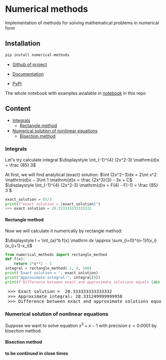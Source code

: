 <!-- #region -->
# Numerical methods
Implementation of methods for solving mathematical problems in numerical form

## Installation
```bash
pip install numerical-methods
```
- [Github of project](https://github.com/dimka-lab/numerical_methods) 

- [Documentation]()

- [PyPI](https://pypi.org/project/numerical-methods/)

The whole notebook with examples avialable in [notebook](https://github.com/dimka-lab/numerical_methods/blob/main/examples_numerical_methods.ipynb) in this repo
## Content
-  [Integrals](#integrals)
    -  [Rectangle method](#rectangle-method)
-  [Numerical solution of nonlinear equations](#numerical-solution-of-nonlinear-equations)
    -  [Bisection method](#bisection-method)

### Integrals
Let's try calculate integral $\displaystyle \int_{-1}^{4}  (2x^2-3)  \mathrm{d}x = \frac {85} 3$

At first, we will find analytical (exact) solution:
$\int (2x^2−3)dx = 2\int x^2 \mathrm{d}x − 3\int 1 \mathrm{d}x = \frac {2x^3}{3} - 3x + C$
 $\displaystyle \int_{-1}^{4}  (2x^2-3)  \mathrm{d}x = F(4) - F(-1) = \frac {85} 3 $
```python
exact_solution = 85/3
print(f"exact solution = {exact_solution}")
>>> exact solution = 28.333333333333332
```
#### Rectangle method
Now we will calculate it numerically by rectangle method:

$\displaystyle I = \int_{a}^b f(x) \mathrm dx \approx \sum_{i=0}^{n-1}f(x_i)(x_{i+1}-x_i)$
```python
from numerical_methods import rectangle_method
def f(x):
    return 2*x**2 - 3
integral = rectangle_method(-1, 4, 100)
print('Exact solution = ', exact_solution)
print("Approximate integral:", integral[0])
print(f'Difference between exact and approximate solutions equals {abs(exact_solution - integral[0]):.15f}')
```
<pre > >>> Exact solution =  28.333333333333332
 >>> Approximate integral: 28.331249999999958
 >>> Difference between exact and approximate solutions equals 0.002083333333374
</pre>

### Numerical solution of nonlinear equations
Suppose we want to solve equation $x^3+x-1$ with precision $\varepsilon = 0.0001$ by bisection method.
#### Bisection method


#### to be continued in close times
<!-- #endregion -->
